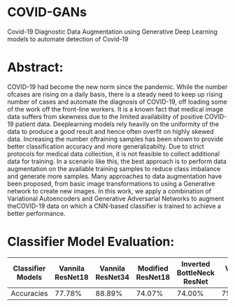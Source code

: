 # COVID-GANs
Covid-19 Diagnostic Data Augmentation using Generative Deep Learning models to automate detection of Covid-19 

# Abstract:
COVID-19 had become the new norm since the pandemic. While the number ofcases are rising on a daily basis, there is a steady need to keep up rising number of cases and automate the diagnosis of COVID-19, off loading some of the work off the front-line workers. It is a known fact that medical image data suffers from skewness due to the limited availability of positive COVID-19 patient data. Deeplearning models rely heavily on the uniformity of the data to produce a good result and hence often overfit on highly skewed data.  Increasing the number oftraining samples has been shown to provide better classification accuracy and more generalizabilty. Due to strict protocols for medical data collection, it is not feasible to collect additional data for training.  In a scenario like this, the best approach is to perform data augmentation on the available training samples to reduce class imbalance and generate more samples.  Many approaches to data augmentation have been proposed, from basic image transformations to using a Generative network to create new images. In this work, we apply a combination of Variational Autoencoders and Generative Adversarial Networks to augment theCOVID-19 data on which a CNN-based classifier is trained to achieve a better performance.

# Classifier Model Evaluation:

Classifier Models | Vannila ResNet18 | Vannila ResNet34  | Modified ResNet18  | Inverted BottleNeck ResNet  | VGG-16 
--- | --- | --- | --- |--- |--- |
Accuracies | 77.78% | 88.89% | 74.07%| 74.00% | 75.00% 
